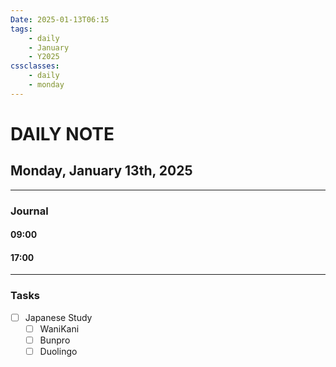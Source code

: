 ```yaml
---
Date: 2025-01-13T06:15
tags:
    - daily
    - January
    - Y2025
cssclasses:
    - daily
    - monday
---
```

# DAILY NOTE
## Monday, January 13th, 2025
***
### Journal

#### 09:00

#### 17:00

***
### Tasks
- [ ] Japanese Study
    - [ ] WaniKani
    - [ ] Bunpro
    - [ ] Duolingo